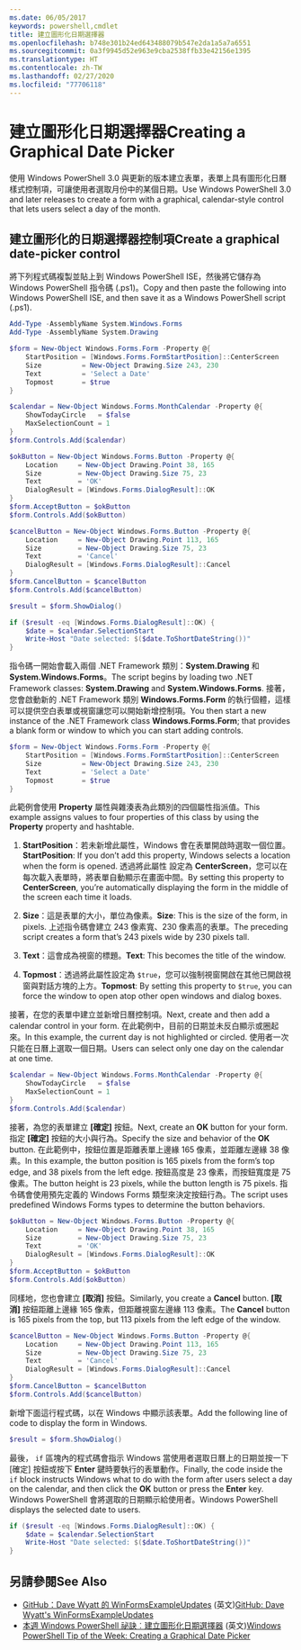 ```yaml
---
ms.date: 06/05/2017
keywords: powershell,cmdlet
title: 建立圖形化日期選擇器
ms.openlocfilehash: b748e301b24ed643488079b547e2da1a5a7a6551
ms.sourcegitcommit: 0a3f9945d52e963e9cba2538ffb33e42156e1395
ms.translationtype: HT
ms.contentlocale: zh-TW
ms.lasthandoff: 02/27/2020
ms.locfileid: "77706118"
---
```

# <a name="creating-a-graphical-date-picker"></a><span data-ttu-id="9d8e3-103">建立圖形化日期選擇器</span><span class="sxs-lookup"><span data-stu-id="9d8e3-103">Creating a Graphical Date Picker</span></span>

<span data-ttu-id="9d8e3-104">使用 Windows PowerShell 3.0 與更新的版本建立表單，表單上具有圖形化日曆樣式控制項，可讓使用者選取月份中的某個日期。</span><span class="sxs-lookup"><span data-stu-id="9d8e3-104">Use Windows PowerShell 3.0 and later releases to create a form with a graphical, calendar-style control that lets users select a day of the month.</span></span>

## <a name="create-a-graphical-date-picker-control"></a><span data-ttu-id="9d8e3-105">建立圖形化的日期選擇器控制項</span><span class="sxs-lookup"><span data-stu-id="9d8e3-105">Create a graphical date-picker control</span></span>

<span data-ttu-id="9d8e3-106">將下列程式碼複製並貼上到 Windows PowerShell ISE，然後將它儲存為 Windows PowerShell 指令碼 (.ps1)。</span><span class="sxs-lookup"><span data-stu-id="9d8e3-106">Copy and then paste the following into Windows PowerShell ISE, and then save it as a Windows PowerShell script (.ps1).</span></span>

```powershell
Add-Type -AssemblyName System.Windows.Forms
Add-Type -AssemblyName System.Drawing

$form = New-Object Windows.Forms.Form -Property @{
    StartPosition = [Windows.Forms.FormStartPosition]::CenterScreen
    Size          = New-Object Drawing.Size 243, 230
    Text          = 'Select a Date'
    Topmost       = $true
}

$calendar = New-Object Windows.Forms.MonthCalendar -Property @{
    ShowTodayCircle   = $false
    MaxSelectionCount = 1
}
$form.Controls.Add($calendar)

$okButton = New-Object Windows.Forms.Button -Property @{
    Location     = New-Object Drawing.Point 38, 165
    Size         = New-Object Drawing.Size 75, 23
    Text         = 'OK'
    DialogResult = [Windows.Forms.DialogResult]::OK
}
$form.AcceptButton = $okButton
$form.Controls.Add($okButton)

$cancelButton = New-Object Windows.Forms.Button -Property @{
    Location     = New-Object Drawing.Point 113, 165
    Size         = New-Object Drawing.Size 75, 23
    Text         = 'Cancel'
    DialogResult = [Windows.Forms.DialogResult]::Cancel
}
$form.CancelButton = $cancelButton
$form.Controls.Add($cancelButton)

$result = $form.ShowDialog()

if ($result -eq [Windows.Forms.DialogResult]::OK) {
    $date = $calendar.SelectionStart
    Write-Host "Date selected: $($date.ToShortDateString())"
}
```

<span data-ttu-id="9d8e3-107">指令碼一開始會載入兩個 .NET Framework 類別：**System.Drawing** 和 **System.Windows.Forms**。</span><span class="sxs-lookup"><span data-stu-id="9d8e3-107">The script begins by loading two .NET Framework classes: **System.Drawing** and **System.Windows.Forms**.</span></span> <span data-ttu-id="9d8e3-108">接著，您會啟動新的 .NET Framework 類別 **Windows.Forms.Form** 的執行個體，這樣可以提供空白表單或視窗讓您可以開始新增控制項。</span><span class="sxs-lookup"><span data-stu-id="9d8e3-108">You then start a new instance of the .NET Framework class **Windows.Forms.Form**; that provides a blank form or window to which you can start adding controls.</span></span>

```powershell
$form = New-Object Windows.Forms.Form -Property @{
    StartPosition = [Windows.Forms.FormStartPosition]::CenterScreen
    Size          = New-Object Drawing.Size 243, 230
    Text          = 'Select a Date'
    Topmost       = $true
}
```

<span data-ttu-id="9d8e3-109">此範例會使用 **Property** 屬性與雜湊表為此類別的四個屬性指派值。</span><span class="sxs-lookup"><span data-stu-id="9d8e3-109">This example assigns values to four properties of this class by using the **Property** property and hashtable.</span></span>

1. <span data-ttu-id="9d8e3-110">**StartPosition**：若未新增此屬性，Windows 會在表單開啟時選取一個位置。</span><span class="sxs-lookup"><span data-stu-id="9d8e3-110">**StartPosition**: If you don’t add this property, Windows selects a location when the form is opened.</span></span> <span data-ttu-id="9d8e3-111">透過將此屬性 設定為 **CenterScreen**，您可以在每次載入表單時，將表單自動顯示在畫面中間。</span><span class="sxs-lookup"><span data-stu-id="9d8e3-111">By setting this property to **CenterScreen**, you’re automatically displaying the form in the middle of the screen each time it loads.</span></span>

2. <span data-ttu-id="9d8e3-112">**Size**：這是表單的大小，單位為像素。</span><span class="sxs-lookup"><span data-stu-id="9d8e3-112">**Size**: This is the size of the form, in pixels.</span></span>
   <span data-ttu-id="9d8e3-113">上述指令碼會建立 243 像素寬、230 像素高的表單。</span><span class="sxs-lookup"><span data-stu-id="9d8e3-113">The preceding script creates a form that’s 243 pixels wide by 230 pixels tall.</span></span>

3. <span data-ttu-id="9d8e3-114">**Text**：這會成為視窗的標題。</span><span class="sxs-lookup"><span data-stu-id="9d8e3-114">**Text**: This becomes the title of the window.</span></span>

4. <span data-ttu-id="9d8e3-115">**Topmost**：透過將此屬性設定為 `$true`，您可以強制視窗開啟在其他已開啟視窗與對話方塊的上方。</span><span class="sxs-lookup"><span data-stu-id="9d8e3-115">**Topmost**: By setting this property to `$true`, you can force the window to open atop other open windows and dialog boxes.</span></span>

<span data-ttu-id="9d8e3-116">接著，在您的表單中建立並新增日曆控制項。</span><span class="sxs-lookup"><span data-stu-id="9d8e3-116">Next, create and then add a calendar control in your form.</span></span>
<span data-ttu-id="9d8e3-117">在此範例中，目前的日期並未反白顯示或圈起來。</span><span class="sxs-lookup"><span data-stu-id="9d8e3-117">In this example, the current day is not highlighted or circled.</span></span>
<span data-ttu-id="9d8e3-118">使用者一次只能在日曆上選取一個日期。</span><span class="sxs-lookup"><span data-stu-id="9d8e3-118">Users can select only one day on the calendar at one time.</span></span>

```powershell
$calendar = New-Object Windows.Forms.MonthCalendar -Property @{
    ShowTodayCircle   = $false
    MaxSelectionCount = 1
}
$form.Controls.Add($calendar)
```

<span data-ttu-id="9d8e3-119">接著，為您的表單建立 **[確定]** 按鈕。</span><span class="sxs-lookup"><span data-stu-id="9d8e3-119">Next, create an **OK** button for your form.</span></span> <span data-ttu-id="9d8e3-120">指定 **[確定]** 按鈕的大小與行為。</span><span class="sxs-lookup"><span data-stu-id="9d8e3-120">Specify the size and behavior of the **OK** button.</span></span> <span data-ttu-id="9d8e3-121">在此範例中，按鈕位置是距離表單上邊緣 165 像素，並距離左邊緣 38 像素。</span><span class="sxs-lookup"><span data-stu-id="9d8e3-121">In this example, the button position is 165 pixels from the form’s top edge, and 38 pixels from the left edge.</span></span> <span data-ttu-id="9d8e3-122">按鈕高度是 23 像素，而按鈕寬度是 75 像素。</span><span class="sxs-lookup"><span data-stu-id="9d8e3-122">The button height is 23 pixels, while the button length is 75 pixels.</span></span> <span data-ttu-id="9d8e3-123">指令碼會使用預先定義的 Windows Forms 類型來決定按鈕行為。</span><span class="sxs-lookup"><span data-stu-id="9d8e3-123">The script uses predefined Windows Forms types to determine the button behaviors.</span></span>

```powershell
$okButton = New-Object Windows.Forms.Button -Property @{
    Location     = New-Object Drawing.Point 38, 165
    Size         = New-Object Drawing.Size 75, 23
    Text         = 'OK'
    DialogResult = [Windows.Forms.DialogResult]::OK
}
$form.AcceptButton = $okButton
$form.Controls.Add($okButton)
```

<span data-ttu-id="9d8e3-124">同樣地，您也會建立 **[取消]** 按鈕。</span><span class="sxs-lookup"><span data-stu-id="9d8e3-124">Similarly, you create a **Cancel** button.</span></span>
<span data-ttu-id="9d8e3-125">**[取消]** 按鈕距離上邊緣 165 像素，但距離視窗左邊緣 113 像素。</span><span class="sxs-lookup"><span data-stu-id="9d8e3-125">The **Cancel** button is 165 pixels from the top, but 113 pixels from the left edge of the window.</span></span>

```powershell
$cancelButton = New-Object Windows.Forms.Button -Property @{
    Location     = New-Object Drawing.Point 113, 165
    Size         = New-Object Drawing.Size 75, 23
    Text         = 'Cancel'
    DialogResult = [Windows.Forms.DialogResult]::Cancel
}
$form.CancelButton = $cancelButton
$form.Controls.Add($cancelButton)
```

<span data-ttu-id="9d8e3-126">新增下面這行程式碼，以在 Windows 中顯示該表單。</span><span class="sxs-lookup"><span data-stu-id="9d8e3-126">Add the following line of code to display the form in Windows.</span></span>

```powershell
$result = $form.ShowDialog()
```

<span data-ttu-id="9d8e3-127">最後， `if` 區塊內的程式碼會指示 Windows 當使用者選取日曆上的日期並按一下 [確定]  按鈕或按下 **Enter** 鍵時要執行的表單動作。</span><span class="sxs-lookup"><span data-stu-id="9d8e3-127">Finally, the code inside the `if` block instructs Windows what to do with the form after users select a day on the calendar, and then click the **OK** button or press the **Enter** key.</span></span> <span data-ttu-id="9d8e3-128">Windows PowerShell 會將選取的日期顯示給使用者。</span><span class="sxs-lookup"><span data-stu-id="9d8e3-128">Windows PowerShell displays the selected date to users.</span></span>

```powershell
if ($result -eq [Windows.Forms.DialogResult]::OK) {
    $date = $calendar.SelectionStart
    Write-Host "Date selected: $($date.ToShortDateString())"
}
```

## <a name="see-also"></a><span data-ttu-id="9d8e3-129">另請參閱</span><span class="sxs-lookup"><span data-stu-id="9d8e3-129">See Also</span></span>

- <span data-ttu-id="9d8e3-130">[GitHub：Dave Wyatt 的 WinFormsExampleUpdates](https://github.com/dlwyatt/WinFormsExampleUpdates) \(英文\)</span><span class="sxs-lookup"><span data-stu-id="9d8e3-130">[GitHub: Dave Wyatt's WinFormsExampleUpdates](https://github.com/dlwyatt/WinFormsExampleUpdates)</span></span>
- <span data-ttu-id="9d8e3-131">[本週 Windows PowerShell 祕訣︰建立圖形化日期選擇器](/previous-versions/windows/it-pro/windows-powershell-1.0/ff730942(v=technet.10)) \(英文\)</span><span class="sxs-lookup"><span data-stu-id="9d8e3-131">[Windows PowerShell Tip of the Week:  Creating a Graphical Date Picker](/previous-versions/windows/it-pro/windows-powershell-1.0/ff730942(v=technet.10))</span></span>
